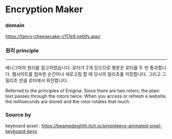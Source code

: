 # Encryption Maker

### domain
https://fancy-cheesecake-c117e9.netlify.app/

### 원리 principle
 ---
 에니그마의 원리를 참고하였습니다.
 로터가 2개 있으므로 평문은 로터를 두 번 통과합니다.
 웹사이트를 접속한 순간이나 새로고침 할 때 당시의 밀리초를 저장합니다.
 그리고 그 밀리초 만큼 로터에서 회전합니다.
 
Referred to the principles of Enigma.
Since there are two rotors, the plain text passes through the rotors twice.
When you access or refresh a website, 
the milliseconds are stored and the rotor rotates that much.

### Source by
keyboard asset : https://beamedeighth.itch.io/simplekeys-animated-pixel-keyboard-keys
